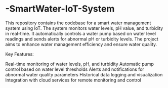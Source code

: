 # -SmartWater-IoT-System
 This repository contains the codebase for a smart water management system using IoT. The system monitors water levels, pH value, and turbidity in real-time. It automatically controls a water pump based on water level readings and sends alerts for abnormal pH or turbidity levels. The project aims to enhance water management efficiency and ensure water quality.

Key Features:

Real-time monitoring of water levels, pH, and turbidity
Automatic pump control based on water level thresholds
Alerts and notifications for abnormal water quality parameters
Historical data logging and visualization
Integration with cloud services for remote monitoring and control
